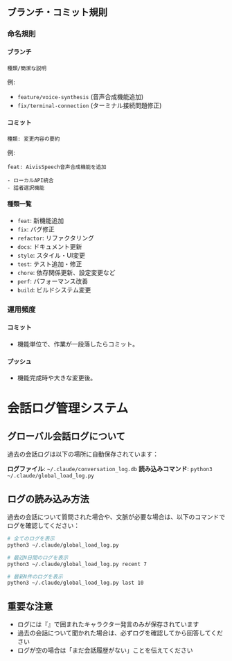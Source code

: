 ## ブランチ・コミット規則

### 命名規則

#### ブランチ
`種類/簡潔な説明`

例:
- `feature/voice-synthesis` (音声合成機能追加)
- `fix/terminal-connection` (ターミナル接続問題修正)

#### コミット
`種類: 変更内容の要約`

例:
```
feat: AivisSpeech音声合成機能を追加

- ローカルAPI統合
- 話者選択機能
```

#### 種類一覧
- `feat`: 新機能追加
- `fix`: バグ修正
- `refactor`: リファクタリング
- `docs`: ドキュメント更新
- `style`: スタイル・UI変更
- `test`: テスト追加・修正
- `chore`: 依存関係更新、設定変更など
- `perf`: パフォーマンス改善
- `build`: ビルドシステム変更

### 運用頻度

#### コミット
- 機能単位で、作業が一段落したらコミット。

#### プッシュ
- 機能完成時や大きな変更後。

# 会話ログ管理システム

## グローバル会話ログについて
過去の会話ログは以下の場所に自動保存されています：

**ログファイル**: `~/.claude/conversation_log.db`
**読み込みコマンド**: `python3 ~/.claude/global_load_log.py`

## ログの読み込み方法
過去の会話について質問された場合や、文脈が必要な場合は、以下のコマンドでログを確認してください：

```bash
# 全てのログを表示
python3 ~/.claude/global_load_log.py

# 最近N日間のログを表示
python3 ~/.claude/global_load_log.py recent 7

# 最新N件のログを表示  
python3 ~/.claude/global_load_log.py last 10
```

## 重要な注意
- ログには『』で囲まれたキャラクター発言のみが保存されています
- 過去の会話について聞かれた場合は、必ずログを確認してから回答してください
- ログが空の場合は「まだ会話履歴がない」ことを伝えてください